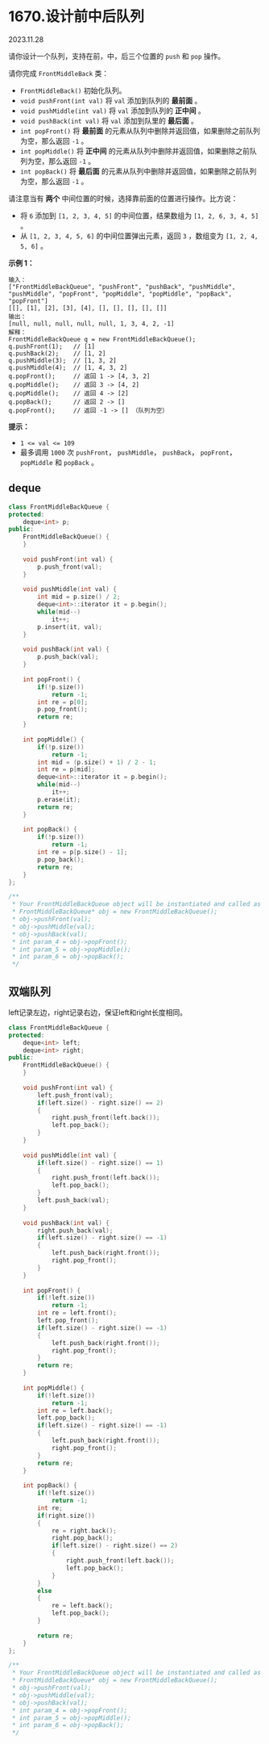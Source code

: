# 1670.设计前中后队列

2023.11.28

请你设计一个队列，支持在前，中，后三个位置的 `push` 和 `pop` 操作。

请你完成 `FrontMiddleBack` 类：

- `FrontMiddleBack()` 初始化队列。
- `void pushFront(int val)` 将 `val` 添加到队列的 **最前面** 。
- `void pushMiddle(int val)` 将 `val` 添加到队列的 **正中间** 。
- `void pushBack(int val)` 将 `val` 添加到队里的 **最后面** 。
- `int popFront()` 将 **最前面** 的元素从队列中删除并返回值，如果删除之前队列为空，那么返回 `-1` 。
- `int popMiddle()` 将 **正中间** 的元素从队列中删除并返回值，如果删除之前队列为空，那么返回 `-1` 。
- `int popBack()` 将 **最后面** 的元素从队列中删除并返回值，如果删除之前队列为空，那么返回 `-1` 。

请注意当有 **两个** 中间位置的时候，选择靠前面的位置进行操作。比方说：

- 将 `6` 添加到 `[1, 2, 3, 4, 5]` 的中间位置，结果数组为 `[1, 2, 6, 3, 4, 5]` 。
- 从 `[1, 2, 3, 4, 5, 6]` 的中间位置弹出元素，返回 `3` ，数组变为 `[1, 2, 4, 5, 6]` 。

**示例 1：**

```
输入：
["FrontMiddleBackQueue", "pushFront", "pushBack", "pushMiddle", "pushMiddle", "popFront", "popMiddle", "popMiddle", "popBack", "popFront"]
[[], [1], [2], [3], [4], [], [], [], [], []]
输出：
[null, null, null, null, null, 1, 3, 4, 2, -1]
解释：
FrontMiddleBackQueue q = new FrontMiddleBackQueue();
q.pushFront(1);   // [1]
q.pushBack(2);    // [1, 2]
q.pushMiddle(3);  // [1, 3, 2]
q.pushMiddle(4);  // [1, 4, 3, 2]
q.popFront();     // 返回 1 -> [4, 3, 2]
q.popMiddle();    // 返回 3 -> [4, 2]
q.popMiddle();    // 返回 4 -> [2]
q.popBack();      // 返回 2 -> []
q.popFront();     // 返回 -1 -> [] （队列为空）
```

**提示：**

- `1 <= val <= 109`
- 最多调用 `1000` 次 `pushFront`， `pushMiddle`， `pushBack`， `popFront`， `popMiddle` 和 `popBack` 。





## deque

```c++
class FrontMiddleBackQueue {
protected:
    deque<int> p;
public:
    FrontMiddleBackQueue() {
    }
    
    void pushFront(int val) {
        p.push_front(val);
    }
    
    void pushMiddle(int val) {
        int mid = p.size() / 2;
        deque<int>::iterator it = p.begin();
        while(mid--)
            it++;
        p.insert(it, val);
    }
    
    void pushBack(int val) {
        p.push_back(val);
    }
    
    int popFront() {
        if(!p.size())
            return -1;
        int re = p[0];
        p.pop_front();
        return re;
    }
    
    int popMiddle() {
        if(!p.size())
            return -1;
        int mid = (p.size() + 1) / 2 - 1;
        int re = p[mid];
        deque<int>::iterator it = p.begin();
        while(mid--)
            it++;
        p.erase(it);
        return re;
    }
    
    int popBack() {
        if(!p.size())
            return -1;
        int re = p[p.size() - 1];
        p.pop_back();
        return re;
    }
};

/**
 * Your FrontMiddleBackQueue object will be instantiated and called as such:
 * FrontMiddleBackQueue* obj = new FrontMiddleBackQueue();
 * obj->pushFront(val);
 * obj->pushMiddle(val);
 * obj->pushBack(val);
 * int param_4 = obj->popFront();
 * int param_5 = obj->popMiddle();
 * int param_6 = obj->popBack();
 */
```

## 双端队列

left记录左边，right记录右边，保证left和right长度相同。

```c++
class FrontMiddleBackQueue {
protected:
    deque<int> left;
    deque<int> right;
public:
    FrontMiddleBackQueue() {
    }
    
    void pushFront(int val) {
        left.push_front(val);
        if(left.size() - right.size() == 2)
        {
            right.push_front(left.back());
            left.pop_back();
        }
    }
    
    void pushMiddle(int val) {
        if(left.size() - right.size() == 1)
        {
            right.push_front(left.back());
            left.pop_back();
        }
        left.push_back(val);
    }
    
    void pushBack(int val) {
        right.push_back(val);
        if(left.size() - right.size() == -1)
        {
            left.push_back(right.front());
            right.pop_front();
        }
    }
    
    int popFront() {
        if(!left.size())
            return -1;
        int re = left.front();
        left.pop_front();
        if(left.size() - right.size() == -1)
        {
            left.push_back(right.front());
            right.pop_front();
        }
        return re;
    }
    
    int popMiddle() {
        if(!left.size())
            return -1;
        int re = left.back();
        left.pop_back();
        if(left.size() - right.size() == -1)
        {
            left.push_back(right.front());
            right.pop_front();
        }
        return re;
    }
    
    int popBack() {
        if(!left.size())
            return -1;
        int re;
        if(right.size())
        {
            re = right.back();
            right.pop_back();
            if(left.size() - right.size() == 2)
            {
                right.push_front(left.back());
                left.pop_back();
            }
        }
        else
        {
            re = left.back();
            left.pop_back();
        }
        
        return re;
    }
};

/**
 * Your FrontMiddleBackQueue object will be instantiated and called as such:
 * FrontMiddleBackQueue* obj = new FrontMiddleBackQueue();
 * obj->pushFront(val);
 * obj->pushMiddle(val);
 * obj->pushBack(val);
 * int param_4 = obj->popFront();
 * int param_5 = obj->popMiddle();
 * int param_6 = obj->popBack();
 */
```

